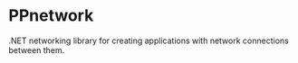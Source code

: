 # PPnetwork
.NET networking library for creating applications with network connections between them.
